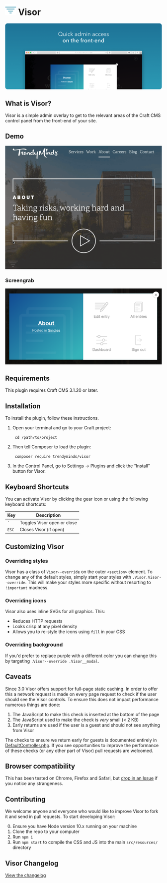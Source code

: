 # <img src="src/icon.svg" width="35" alt="Visor logo"> Visor

![Screenshot](resources/promo.png)

## What is Visor?
Visor is a simple admin overlay to get to the relevant areas of the Craft CMS control panel from the front-end of your site.

## Demo
![Visor Demo](resources/demo.gif)

### Screengrab
![Visor screengrab](resources/screengrab.png)

## Requirements

This plugin requires Craft CMS 3.1.20 or later.

## Installation

To install the plugin, follow these instructions.

1. Open your terminal and go to your Craft project:

        cd /path/to/project

2. Then tell Composer to load the plugin:

        composer require trendyminds/visor

3. In the Control Panel, go to Settings → Plugins and click the “Install” button for Visor.

## Keyboard Shortcuts

You can activate Visor by clicking the gear icon or using the following keyboard shortcuts:

| Key            | Description                 |
|----------------|-----------------------------|
| <code>`</code> | Toggles Visor open or close |
| `ESC`          | Closes Visor (if open)      |

## Customizing Visor

### Overriding styles

Visor has a class of `Visor--override` on the outer `<section>` element. To change any of the default styles, simply start your styles with `.Visor.Visor--override`. This will make your styles more specific without resorting to `!important` madness.

### Overriding icons

Visor also uses inline SVGs for all graphics. This:

- Reduces HTTP requests
- Looks crisp at any pixel density
- Allows you to re-style the icons using `fill` in your CSS

### Overriding background

If you'd prefer to replace purple with a different color you can change this by targeting `.Visor--override .Visor__modal`.

## Caveats

Since 3.0 Visor offers support for full-page static caching. In order to offer this a network request is made on every page request to check if the user should see the Visor controls. To ensure this does not impact performance numerous things are done:

1. The JavaScript to make this check is inserted at the bottom of the page
2. The JavaScript used to make the check is _very_ small (< 2 KB)
3. Early returns are used if the user is a guest and should not see anything from Visor

The checks to ensure we return early for guests is documented entirely in [DefaultController.php](https://github.com/trendyminds/visor/tree/master/src/controllers/DefaultController.php). If you see opportunities to improve the performance of these checks (or any other part of Visor) pull requests are welcomed.

## Browser compatibility
This has been tested on Chrome, Firefox and Safari, but [drop in an Issue](https://github.com/trendyminds/visor/issues/new) if you notice any strangeness.

## Contributing
We welcome anyone and everyone who would like to improve Visor to fork it and send in pull requests. To start developing Visor:

0. Ensure you have Node version 10.x running on your machine
1. Clone the repo to your computer
2. Run `npm i`
3. Run `npm start` to compile the CSS and JS into the main `src/resources/` directory

## Visor Changelog

[View the changelog](https://github.com/trendyminds/visor/blob/master/CHANGELOG.md)
